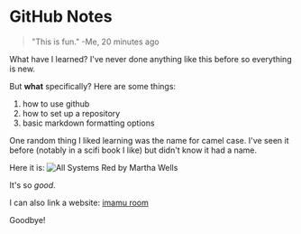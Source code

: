 # GitHub Notes

> "This is fun." -Me, 20 minutes ago

What have I learned? I've never done anything like this before so everything is new.

But **what** specifically? Here are some things:

1. how to use github
2. how to set up a repository
3. basic markdown formatting options

One random thing I liked learning was the name for camel case.
I've seen it before (notably in a scifi book I like) but didn't know it had a name.

Here it is:
![All Systems Red by Martha Wells](https://m.media-amazon.com/images/I/81thdg0KmZL._AC_UF1000,1000_QL80_.jpg)

It's so *good*.

I can also link a website: [imamu room](https://www.youtube.com/@imamuroom)

Goodbye!
